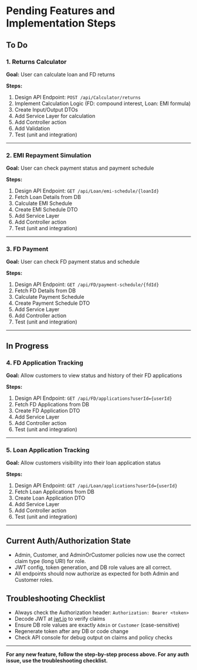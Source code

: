 # Pending Features and Implementation Steps

## To Do

### 1. Returns Calculator
**Goal:** User can calculate loan and FD returns

**Steps:**
1. Design API Endpoint: `POST /api/Calculator/returns`
2. Implement Calculation Logic (FD: compound interest, Loan: EMI formula)
3. Create Input/Output DTOs
4. Add Service Layer for calculation
5. Add Controller action
6. Add Validation
7. Test (unit and integration)

---

### 2. EMI Repayment Simulation
**Goal:** User can check payment status and payment schedule

**Steps:**
1. Design API Endpoint: `GET /api/Loan/emi-schedule/{loanId}`
2. Fetch Loan Details from DB
3. Calculate EMI Schedule
4. Create EMI Schedule DTO
5. Add Service Layer
6. Add Controller action
7. Test (unit and integration)

---

### 3. FD Payment
**Goal:** User can check FD payment status and schedule

**Steps:**
1. Design API Endpoint: `GET /api/FD/payment-schedule/{fdId}`
2. Fetch FD Details from DB
3. Calculate Payment Schedule
4. Create Payment Schedule DTO
5. Add Service Layer
6. Add Controller action
7. Test (unit and integration)

---

## In Progress

### 4. FD Application Tracking
**Goal:** Allow customers to view status and history of their FD applications

**Steps:**
1. Design API Endpoint: `GET /api/FD/applications?userId={userId}`
2. Fetch FD Applications from DB
3. Create FD Application DTO
4. Add Service Layer
5. Add Controller action
6. Test (unit and integration)

---

### 5. Loan Application Tracking
**Goal:** Allow customers visibility into their loan application status

**Steps:**
1. Design API Endpoint: `GET /api/Loan/applications?userId={userId}`
2. Fetch Loan Applications from DB
3. Create Loan Application DTO
4. Add Service Layer
5. Add Controller action
6. Test (unit and integration)

---

## Current Auth/Authorization State
- Admin, Customer, and AdminOrCustomer policies now use the correct claim type (long URI) for role.
- JWT config, token generation, and DB role values are all correct.
- All endpoints should now authorize as expected for both Admin and Customer roles.

## Troubleshooting Checklist
- Always check the Authorization header: `Authorization: Bearer <token>`
- Decode JWT at [jwt.io](https://jwt.io/) to verify claims
- Ensure DB role values are exactly `Admin` or `Customer` (case-sensitive)
- Regenerate token after any DB or code change
- Check API console for debug output on claims and policy checks

---

**For any new feature, follow the step-by-step process above. For any auth issue, use the troubleshooting checklist.**
